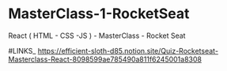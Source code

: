 # MasterClass-1-RocketSeat
React ( HTML - CSS -JS ) - MasterClass - Rocket Seat 

#LINKS_ 
https://efficient-sloth-d85.notion.site/Quiz-Rocketseat-Masterclass-React-8098599ae785490a811f6245001a8308
